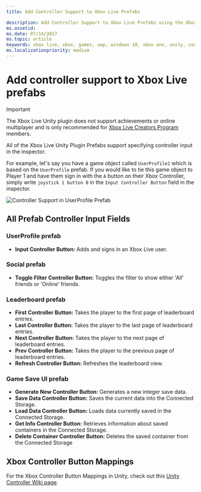 ```yaml
---
title: Add Controller Support to Xbox Live Prefabs

description: Add Controller Support to Xbox Live Prefabs using the Xbox Live Unity plug-in
ms.assetid:
ms.date: 07/14/2017
ms.topic: article
keywords: xbox live, xbox, games, uwp, windows 10, xbox one, unity, controller support
ms.localizationpriority: medium
---
```

# Add controller support to Xbox Live prefabs

> [!IMPORTANT]
> The Xbox Live Unity plugin does not support achievements or online multiplayer and is only recommended for [Xbox Live Creators Program](../developer-program-overview.md) members.

All of the Xbox Live Unity Plugin Prefabs support specifying controller input in the inspector.

For example, let's say you have a game object called `UserProfile1` which is based on the `UserProfile` prefab. If you would like to tie this game object to Player 1 and have them sign in with the `A` button on their Xbox Controller, simply write `joystick 1 button 0` in the `Input Controller Button` field in the inspector.

  ![Controller Support in UserProfile Prefab](../images/unity/controller-support-example.png)

## All Prefab Controller Input Fields
### UserProfile prefab
- **Input Controller Button:** Adds and signs in an Xbox Live user.

### Social prefab
- **Toggle Filter Controller Button:** Toggles the filter to show either 'All' friends or 'Online' friends.

### Leaderboard prefab
- **First Controller Button:** Takes the player to the first page of leaderboard entries.
- **Last Controller Button:** Takes the player to the last page of leaderboard entries.
- **Next Controller Button:** Takes the player to the next page of leaderboard entries.
- **Prev Controller Button:** Takes the player to the previous page of leaderboard entries.
- **Refresh Controller Button:** Refreshes the leaderboard view.


### Game Save UI prefab
- **Generate New Controller Button:** Generates a new integer save data.
- **Save Data Controller Button:** Saves the current data into the Connected Storage.
- **Load Data Controller Button:** Loads data currently saved in the Connected Storage.
- **Get Info Controller Button:** Retrieves information about saved containers in the Connected Storage.
- **Delete Container Controller Button:** Deletes the saved container from the Connected Storage

## Xbox Controller Button Mappings

For the Xbox Controller Button Mappings in Unity, check out this [Unity Controller Wiki page](http://wiki.unity3d.com/index.php?title=Xbox360Controller).
